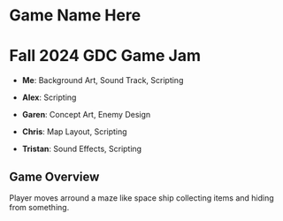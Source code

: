 # Game Name Here
<h1>Fall 2024 GDC Game Jam</h1>

<ul>
  <li>
    <p><b>Me</b>: Background Art, Sound Track, Scripting</p>
  </li>
  <li>
    <p><b>Alex</b>: Scripting</p>
  </li>
  <li>
    <p><b>Garen</b>: Concept Art, Enemy Design</p>
  </li>
  <li>
    <p><b>Chris</b>: Map Layout, Scripting</p>
  </li>
  <li>
    <p><b>Tristan</b>: Sound Effects, Scripting</p>
  </li>
</ul>

## Game Overview
Player moves arround a maze like space ship collecting items and hiding from something. 

